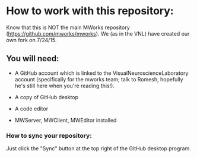 # How to work with this repository: #

Know that this is NOT the main MWorks repository (https://github.com/mworks/mworks). We (as in the VNL) have created our own fork on 7/24/15.

## You will need: ##

* A GitHub account which is linked to the VisualNeuroscienceLaboratory account (specifically for the mworks team; talk to Romesh, hopefully he's still here when you're reading this!).

* A copy of GitHub desktop

* A code editor

* MWServer, MWClient, MWEditor installed

### How to sync your repository: ###

Just click the "Sync" button at the top right of the GitHub desktop program.